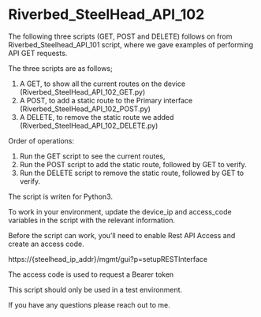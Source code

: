 # Riverbed_SteelHead_API_102
The following three scripts (GET, POST and DELETE) follows on from Riverbed_Steelhead_API_101 script, where we gave examples of performing API GET requests.

The three scripts are as follows;
  1) A GET, to show all the current routes on the device (Riverbed_SteelHead_API_102_GET.py)
  2) A POST, to add a static route to the Primary interface (Riverbed_SteelHead_API_102_POST.py)
  3) A DELETE, to remove the static route we added (Riverbed_SteelHead_API_102_DELETE.py)
  
Order of operations:
1) Run the GET script to see the current routes,
2) Run the POST script to add the static route, followed by GET to verify. 
3) Run the DELETE script to remove the static route, followed by GET to verify.

The script is writen for Python3.

To work in your environment, update the device_ip and access_code variables in the script with the relevant information.

Before the script can work, you’ll need to enable Rest API Access and create an access code.

https://{steelhead_ip_addr}/mgmt/gui?p=setupRESTInterface

The access code is used to request a Bearer token

This script should only be used in a test environment.

If you have any questions please reach out to me.

